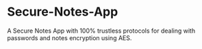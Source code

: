 # Secure-Notes-App
A Secure Notes App with 100% trustless protocols for dealing with passwords and notes encryption using AES.
